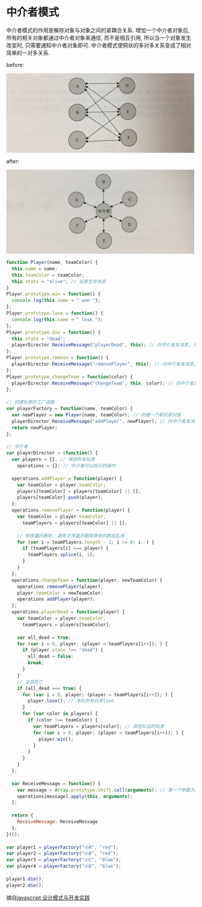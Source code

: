 # 中介者模式

中介者模式的作用是解除对象与对象之间的紧耦合关系. 增加一个中介者对象后, 所有的相关对象都通过中介者对象来通信, 而不是相互引用, 所以当一个对象发生改变时, 只需要通知中介者对象即可. 中介者模式使网状的多对多关系变成了相对简单的一对多关系.

before:

<img src="https://github.com/tzstone/MarkdownPhotos/blob/master/%E4%B8%AD%E4%BB%8B%E8%80%85%E6%A8%A1%E5%BC%8F-before.jpeg" align=center width=500/>

after:

<img src="https://github.com/tzstone/MarkdownPhotos/blob/master/%E4%B8%AD%E4%BB%8B%E8%80%85%E6%A8%A1%E5%BC%8F-after.jpeg" align=center width=500/>

```javascript
function Player(name, teamColor) {
  this.name = name;
  this.teamColor = teamColor;
  this.state = "alive"; // 玩家生存状态
}
Player.prototype.win = function() {
  console.log(this.name + " won ");
};
Player.prototype.lose = function() {
  console.log(this.name + " lose ");
};
Player.prototype.die = function() {
  this.state = "dead";
  playerDirector.ReceiveMessage("playerDead", this); // 向中介者发消息, 玩家死亡
};
Player.prototype.remove = function() {
  playerDirector.ReceiveMessage("removePlayer", this); // 向中介者发消息, 移除一个玩家
};
Player.prototype.changeTeam = function(color) {
  playerDirector.ReceiveMessage("changeTeam", this, color); // 向中介者发消息, 玩家换队
};

// 创建玩家的工厂函数
var playerFactory = function(name, teamColor) {
  var newPlayer = new Player(name, teamColor); // 创建一个新玩家对象
  playerDirector.ReceiveMessage("addPlayer", newPlayer); // 向中介者发消息, 新增玩家
  return newPlayer;
};

// 中介者
var playerDirector = (function() {
  var players = {}, // 保存所有玩家
    operations = {}; // 中介者可以执行的操作

  operations.addPlayer = function(player) {
    var teamColor = player.teamColor;
    players[teamColor] = players[teamColor] || [];
    players[teamColor].push(player);
  };
  operations.removePlayer = function(player) {
    var teamColor = player.teamColor,
      teamPlayers = players[teamColor] || [];

    // 倒序遍历删除, 避免正序遍历删除带来的数组乱序
    for (var i = teamPlayers.length - 1; i >= 0; i--) {
      if (teamPlayers[i] === player) {
        teamPlayers.splice(i, 1);
      }
    }
  };
  operations.changeTeam = function(player, newTeamColor) {
    operations.removePlayer(player);
    player.teamColor = newTeamColor;
    operations.addPlayer(player);
  };
  operations.playerDead = function(player) {
    var teamColor = player.teamColor,
      teamPlayers = players[teamColor];

    var all_dead = true;
    for (var i = 0, player; (player = teamPlayers[i++]); ) {
      if (player.state !== "dead") {
        all_dead = false;
        break;
      }
    }
    // 全部死亡
    if (all_dead === true) {
      for (var i = 0, player; (player = teamPlayers[i++]); ) {
        player.lose(); // 本队所有玩家lose
      }
      for (var color in players) {
        if (color !== teamColor) {
          var teamPlayers = players[color]; // 其他队伍的玩家
          for (var i = 0, player; (player = teamPlayers[i++]); ) {
            player.win();
          }
        }
      }
    }
  };

  var ReceiveMessage = function() {
    var message = Array.prototype.shift.call(arguments); // 第一个参数为消息名称
    operations[message].apply(this, arguments);
  };

  return {
    ReceiveMessage: ReceiveMessage
  };
})();

var player1 = playerFactory("小A", "red");
var player2 = playerFactory("小B", "red");
var player3 = playerFactory("小C", "blue");
var player4 = playerFactory("小D", "blue");

player1.die();
player2.die();
```

摘自[javascript 设计模式与开发实践](https://book.douban.com/subject/26382780/)
